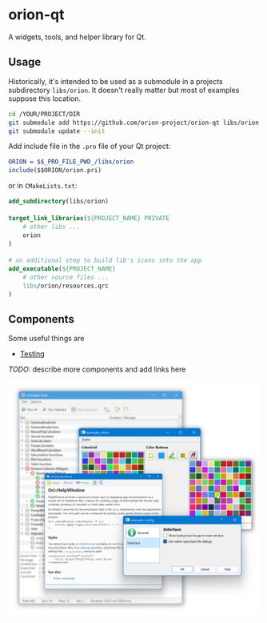 # orion-qt

A widgets, tools, and helper library for Qt. 

## Usage

Historically, it's intended to be used as a submodule in a projects subdirectory `libs/orion`. It doesn't really matter but most of examples suppose this location.

```bash
cd /YOUR/PROJECT/DIR
git submodule add https://github.com/orion-project/orion-qt libs/orion
git submodule update --init
```

Add include file in the `.pro` file of your Qt project:

```cmake
ORION = $$_PRO_FILE_PWD_/libs/orion
include($$ORION/orion.pri)
```

or in `CMakeLists.txt`:

```cmake
add_subdirectory(libs/orion)

target_link_libraries(${PROJECT_NAME} PRIVATE
    # other libs ...
    orion
) 

# an additional step to build lib's icons into the app
add_executable(${PROJECT_NAME}
    # other source files ...
    libs/orion/resources.qrc
) 

```

## Components

Some useful things are

- [Testing](./testing/README.md)

*TODO:* describe more components and add links here

![](./promo.png)

